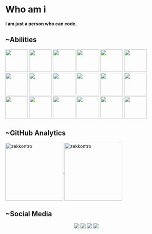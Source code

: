 # Who am i
**I am just a person who can code.**

## ~Abilities

<p>
  <img width=70px src="https://img.shields.io/badge/Python-3776AB?style=for-the-badge&logo=python&logoColor=white"/>
  <img width=70px src="https://img.shields.io/badge/JavaScript-F7DF1E?style=for-the-badge&logo=javascript&logoColor=black" />
  <img width=70px src="https://img.shields.io/badge/TypeScript-007ACC?style=for-the-badge&logo=typescript&logoColor=white"/>
  <img width=70px src="https://img.shields.io/badge/Flask-000000?style=for-the-badge&logo=flask&logoColor=white"/>
  <img width=70px src="https://img.shields.io/badge/React-20232A?style=for-the-badge&logo=react&logoColor=61DAFB"/>
  <img width=70px src="https://img.shields.io/badge/React_Native-20232A?style=for-the-badge&logo=react&logoColor=61DAFB" />
  <img width=70px src="https://img.shields.io/badge/Express.js-404D59?style=for-the-badge&logo=express&logoColor=white" />
  <img width=70px src="https://img.shields.io/badge/Node.js-43853D?style=for-the-badge&logo=node.js&logoColor=white" />
  <img width=70px src="https://img.shields.io/badge/MySQL-00000F?style=for-the-badge&logo=mysql&logoColor=white" />
  <img width=70px src="https://img.shields.io/badge/SQLite-07405E?style=for-the-badge&logo=sqlite&logoColor=white"/>
  <img width=70px src="https://img.shields.io/badge/MongoDB-4EA94B?style=for-the-badge&logo=mongodb&logoColor=white" />
  <img width=70px src="https://img.shields.io/badge/firebase-ffca28?style=for-the-badge&logo=firebase&logoColor=white" />
  <img width=70px src="https://img.shields.io/badge/HTML5-E34F26?style=for-the-badge&logo=html5&logoColor=white"/>
  <img width=70px src="https://img.shields.io/badge/CSS3-1572B6?style=for-the-badge&logo=css3&logoColor=white" />
  <img width=70px src="https://img.shields.io/badge/Heroku-430098?style=for-the-badge&logo=heroku&logoColor=white" />
  <img width=70px src="https://img.shields.io/badge/Postman-FF6C37?style=for-the-badge&logo=Postman&logoColor=white"/>
  <img width=70px src="https://img.shields.io/badge/Visual_Studio_Code-0078D4?style=for-the-badge&logo=visual%20studio%20code&logoColor=white"/>
  <img width=70px src="https://img.shields.io/badge/Kali_Linux-557C94?style=for-the-badge&logo=kali-linux&logoColor=white"/>
<p>
 
## ~GitHub Analytics
<a href="https://github.com/zekkontro">
  <img height="180em" align="center" src="https://github-readme-stats.vercel.app/api?username=kaankarakoc42&show_icons=true&locale=en&theme=algolia&include_all_commits=true&count_private=true" alt="zekkontro"/>
  <img height="180em" align="center" src="https://github-readme-stats.vercel.app/api/top-langs?username=kaankarakoc42&show_icons=true&locale=en&layout=compact&langs_count=8&theme=algolia" alt="zekkontro"/>
</a>


## ~Social Media
<p align="center">
  <a href="mailto:karakockaan326@gamil.com"> <img src="https://img.shields.io/badge/Gmail-D14836?style=for-the-badge&logo=gmail&logoColor=white"><a/>
  <a href="https://www.instagram.com/kaankarakoc42/"> <img src="https://img.shields.io/badge/Instagram-E4405F?style=for-the-badge&logo=instagram&logoColor=white"><a/>
  <a href="https://kaankarakoc42.medium.com"><img src="https://img.shields.io/badge/Medium-12100E?style=for-the-badge&logo=medium&logoColor=white"><a/>
  <a href="https://www.npmjs.com/~kaankarakoc42"><img src="https://img.shields.io/badge/npm-CB3837?style=for-the-badge&logo=npm&logoColor=white"/><a/>
<p/>
